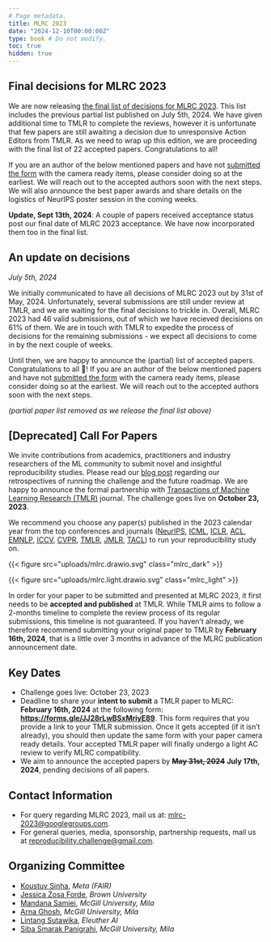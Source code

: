 ```yaml
---
# Page metadata.
title: MLRC 2023 
date: "2024-12-10T00:00:00Z"
type: book # Do not modify.
toc: true
hidden: true
---
```


## Final decisions for MLRC 2023

We are now releasing
[the final list of decisions for MLRC 2023](/proceedings/#2023proceedingsmlrc2023).
This list includes the previous partial list published on July 5th, 2024. We
have given additional time to TMLR to complete the reviews, however it is
unfortunate that few papers are still awaiting a decision due to unresponsive
Action Editors from TMLR. As we need to wrap up this edition, we are proceeding
with the final list of 22 accepted papers. Congratulations to all!

If you are an author of the below mentioned papers and have not
[submitted the form](https://forms.gle/JJ28rLwBSxMriyE89) with the camera ready
items, please consider doing so at the earliest. We will reach out to the
accepted authors soon with the next steps. We will also announce the best paper
awards and share details on the logistics of NeurIPS poster session in the
coming weeks.

**Update, Sept 13th, 2024**: A couple of papers received acceptance status post
our final date of MLRC 2023 acceptance. We have now incorporated them too in the
final list.

## An update on decisions

_July 5th, 2024_

We initially communicated to have all decisions of MLRC 2023 out by 31st of
May, 2024. Unfortunately, several submissions are still under review at TMLR,
and we are waiting for the final decisions to trickle in. Overall, MLRC 2023 had
46 valid submissions, out of which we have recieved decisions on 61% of them. We
are in touch with TMLR to expedite the process of decisions for the remaining
submissions - we expect all decisions to come in by the next couple of weeks.

Until then, we are happy to announce the (partial) list of accepted papers.
Congratulations to all :tada:! If you are an author of the below mentioned
papers and have not [submitted the form](https://forms.gle/JJ28rLwBSxMriyE89)
with the camera ready items, please consider doing so at the earliest. We will
reach out to the accepted authors soon with the next steps.

_(partial paper list removed as we release the final list above)_

## [Deprecated] Call For Papers

We invite contributions from academics, practitioners and industry researchers
of the ML community to submit novel and insightful reproducibility studies.
Please read our [blog post](/blog/announcing_mlrc2023/) regarding our
retrospectives of running the challenge and the future roadmap. We are happy to
announce the formal partnership with
[Transactions of Machine Learning Research (TMLR)](https://jmlr.org/tmlr/)
journal. The challenge goes live on **October 23, 2023**.

We recommend you choose any paper(s) published in the 2023 calendar year from
the top conferences and journals ([NeurIPS](https://neurips.cc/),
[ICML](https://icml.cc/), [ICLR](https://iclr.cc/),
[ACL](https://2023.aclweb.org/), [EMNLP](https://2023.emnlp.org/),
[ICCV](https://iccv2023.thecvf.com/),
[CVPR](https://cvpr2023.thecvf.com/Conferences/2023),
[TMLR](https://jmlr.org/tmlr/), [JMLR](https://jmlr.org/),
[TACL](https://transacl.org/index.php/tacl)) to run your reproducibility study
on.

{{< figure src="uploads/mlrc.drawio.svg" class="mlrc_dark" >}}

{{< figure src="uploads/mlrc.light.drawio.svg" class="mlrc_light" >}}

In order for your paper to be submitted and presented at MLRC 2023, it first
needs to be **accepted and published** at TMLR. While TMLR aims to follow a
2-months timeline to complete the review process of its regular submissions,
this timeline is not guaranteed. If you haven’t already, we therefore recommend
submitting your original paper to TMLR by **February 16th, 2024**, that is a
little over 3 months in advance of the MLRC publication announcement date.

## Key Dates

- Challenge goes live: October 23, 2023
- Deadline to share your **intent to submit** a TMLR paper to MLRC: **February
  16th, 2024** at the following form: **https://forms.gle/JJ28rLwBSxMriyE89**.
  This form requires that you provide a link to your TMLR submission. Once it
  gets accepted (if it isn’t already), you should then update the same form with
  your paper camera ready details. Your accepted TMLR paper will finally undergo
  a light AC review to verify MLRC compatibility.
- We aim to announce the accepted papers by ~~**May 31st, 2024**~~ **July 17th,
  2024**, pending decisions of all papers.

## Contact Information

- For query regarding MLRC 2023, mail us at:
  [mlrc-2023@googlegroups.com](mailto:mlrc-2023@googlegroups.com).
- For general queries, media, sponsorship, partnership requests, mail us at
  [reproducibility.challenge@gmail.com](reproducibility.challenge@gmail.com).

## Organizing Committee

- [Koustuv Sinha](https://koustuvsinha.com/), _Meta (FAIR)_
- [Jessica Zosa Forde](https://jzf2101.github.io/), _Brown University_
- [Mandana Samiei](https://twitter.com/mandanasamiei), _McGill University, Mila_
- [Arna Ghosh](https://arnaghosh.github.io/), _McGill University, Mila_
- [Lintang Sutawika](https://twitter.com/lintangsutawika), _Eleuther AI_
- [Siba Smarak Panigrahi](https://sibasmarak.github.io/), _McGill University,
  Mila_
